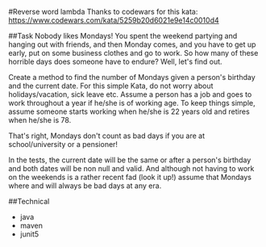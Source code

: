 #Reverse word lambda
Thanks to codewars for this kata: https://www.codewars.com/kata/5259b20d6021e9e14c0010d4

##Task
Nobody likes Mondays! You spent the weekend partying and hanging out with friends, and then Monday comes, and you have to get up early, put on some business clothes and go to work. So how many of these horrible days does someone have to endure? Well, let's find out.

Create a method to find the number of Mondays given a person's birthday and the current date. For this simple Kata, do not worry about holidays/vacation, sick leave etc. Assume a person has a job and goes to work throughout a year if he/she is of working age. To keep things simple, assume someone starts working when he/she is 22 years old and retires when he/she is 78.

That's right, Mondays don't count as bad days if you are at school/university or a pensioner!

In the tests, the current date will be the same or after a person's birthday and both dates will be non null and valid. And although not having to work on the weekends is a rather recent fad (look it up!) assume that Mondays where and will always be bad days at any era.


##Technical
* java
* maven
* junit5